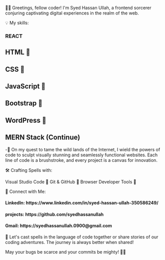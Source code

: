 👨‍💻 Greetings, fellow coder! I'm Syed Hassan Ullah, a frontend sorcerer conjuring captivating digital experiences in the realm of the web.

💡 My skills:

<h3>REACT</h3>
<h2>HTML 🧱</h2>
<h2>CSS 🎨</h2>
<h2>JavaScript 🚀</h2>
<h2>Bootstrap 🌈</h2>
<h2>WordPress 📝</h2>
<h2>MERN Stack (Continue)</h2>
-🚀 On my quest to tame the wild lands of the Internet, I wield the powers of code to sculpt visually stunning and seamlessly functional websites. Each line of code is a brushstroke, and every project is a canvas for innovation.


🛠️ Crafting Spells with:

Visual Studio Code 🔮
Git & GitHub 🧙
Browser Developer Tools 🔧


🔗 Connect with Me:

<h4>LinkedIn: https://www.linkedin.com/in/syed-hassan-ullah-350586249/</h4>
<h4>projects: https://github.com/syedhassanullah</h4>
<h4>Gmail: https://syedhassanullah.0900@gmail.com</h4>


💬 Let's cast spells in the language of code together or share stories of our coding adventures. The journey is always better when shared!

May your bugs be scarce and your commits be mighty! 🌈✨

